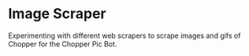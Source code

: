# Image Scraper
Experimenting with different web scrapers to scrape images and gifs of Chopper for the Chopper Pic Bot.
